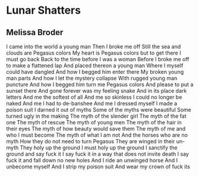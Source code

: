 # Lunar Shatters
## Melissa Broder
I came into the world a young man
Then I broke me off
Still the sea and clouds are Pegasus colors
My heart is Pegasus colors but to get there I must go back
Back to the time before I was a woman
Before I broke me off to make a flattened lap
And placed thereon a young man
Where I myself could have dangled
And how I begged him enter there
My broken young man parts
And how I let the mystery collapse
With rugged young man puncture
And how I begged him turn me Pegasus colors
And please to put a sunset there
And gone forever was my feeling snake
And in its place dark letters
And me the softest of all
And me so skinless I could no longer be naked
And me I had to de-banshee
And me I dressed myself
I made a poison suit
I darned it out of myths
Some of the myths were beautiful
Some turned ugly in the making
The myth of the slender girl
The myth of the fat one
The myth of rescue
The myth of young men
The myth of the hair in their eyes
The myth of how beauty would save them
The myth of me and who I must become
The myth of what I am not
And the horses who are no myth
How they do not need to turn Pegasus
They are winged in their un-myth
They holy up the ground
I must holy up the ground
I sanctify the ground and say fuck it
I say fuck it in a way that does not invite death
I say fuck it and fall down no new holes
And I ride an unwinged horse
And I unbecome myself
And I strip my poison suit
And wear my crown of fuck its